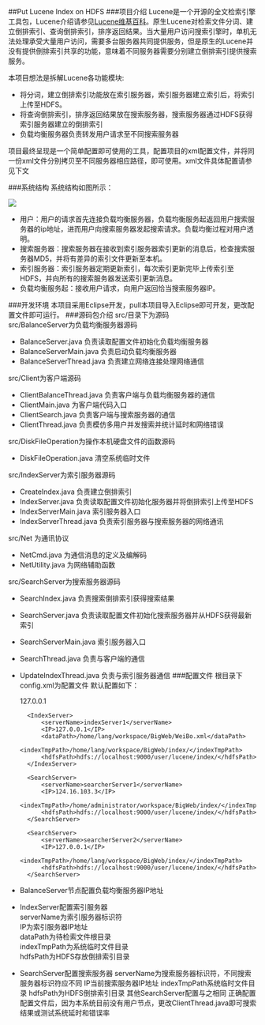 ##Put Lucene Index on HDFS
###项目介绍
Lucene是一个开源的全文检索引擎工具包，Lucene介绍请参见[Lucene维基百科](https://en.wikipedia.org/wiki/Lucene)。原生Lucene对检索文件分词、建立倒排索引、查询倒排索引，排序返回结果。当大量用户访问搜索引擎时，单机无法处理承受大量用户访问，需要多台服务器共同提供服务，但是原生的Lucene并没有提供倒排索引共享的功能，意味着不同服务器需要分别建立倒排索引提供搜索服务。</br>

本项目想法是拆解Lucene各功能模块:</br>

* 将分词，建立倒排索引功能放在索引服务器，索引服务器建立索引后，将索引上传至HDFS。</br>
* 将查询倒排索引，排序返回结果放在搜索服务器，搜索服务器通过HDFS获得索引服务器建立的倒排索引</br>
* 负载均衡服务器负责转发用户请求至不同搜索服务器</br>

项目最终呈现是一个简单配置即可使用的工具，配置项目的xml配置文件，并将同一份xml文件分别拷贝至不同服务器相应路径，即可使用。xml文件具体配置请参见下文

###系统结构
系统结构如图所示：

![](http://7xo6vj.com1.z0.glb.clouddn.com/16-3-3/85463493.jpg)

* 用户：用户的请求首先连接负载均衡服务器，负载均衡服务起返回用户搜索服务器的ip地址，进而用户向搜索服务器发起搜索请求。负载均衡过程对用户透明。</br>
* 搜索服务器：搜索服务器在接收到索引服务器索引更新的消息后，检查搜索服务器MD5，并将有差异的索引文件更新至本机。</br>
* 索引服务器：索引服务器定期更新索引，每次索引更新完毕上传索引至HDFS，并向所有的搜索服务器发送索引更新消息。
* 负载均衡服务起：接收用户请求，向用户返回恰当搜索服务器IP。

###开发环境
本项目采用Eclipse开发，pull本项目导入Eclipse即可开发，更改配置文件即可运行。
###源码包介绍
src/目录下为源码</br>
src/BalanceServer为负载均衡服务器源码</br>

* BalanceServer.java 负责读取配置文件初始化负载均衡服务器</br>
* BalanceServerMain.java 负责启动负载均衡服务器</br>
* BalanceServerThread.java 负责建立网络连接处理网络通信</br>

src/Client为客户端源码

* ClientBalanceThread.java 负责客户端与负载均衡服务器的通信
* ClientMain.java 为客户端代码入口
* ClientSearch.java 负责客户端与搜索服务器的通信
* ClientThread.java 负责模仿多用户并发搜索并统计延时和网络错误

src/DiskFileOperation为操作本机硬盘文件的函数源码

* DiskFileOperation.java 清空系统临时文件

src/IndexServer为索引服务器源码

* CreateIndex.java 负责建立倒排索引
* IndexServer.java 负责读取配置文件初始化服务器并将倒排索引上传至HDFS
* IndexServerMain.java 索引服务器入口
* IndexServerThread.java 负责索引服务器与搜索服务器的网络通讯

src/Net 为通讯协议

* NetCmd.java 为通信消息的定义及编解码 
* NetUtility.java 为网络辅助函数

src/SearchServer为搜索服务器源码

* SearchIndex.java 负责搜索倒排索引获得搜索结果
* SearchServer.java 负责读取配置文件初始化搜索服务器并从HDFS获得最新索引
* SearchServerMain.java 索引服务器入口
* SearchThread.java 负责与客户端的通信
* UpdateIndexThread.java 负责与索引服务器通信
###配置文件
根目录下config.xml为配置文件
默认配置如下：
	<?xml version="1.0" encoding="UTF-8"?>
	<?xml-stylesheet type="text/xsl" href="configuration.xsl"?>
	<!-- -->
	
	<configuration>
	    <BalanceServer>
	        <IP>127.0.0.1</IP>
	    </BalanceServer>
	
	    <IndexServer>
	        <serverName>indexServer1</serverName>
	        <IP>127.0.0.1</IP>
	        <dataPath>/home/lang/workspace/BigWeb/WeiBo.xml</dataPath>
	        <indexTmpPath>/home/lang/workspace/BigWeb/index/</indexTmpPath>
	        <hdfsPath>hdfs://localhost:9000/user/lucene/index/</hdfsPath>
	    </IndexServer>
	
	    <SearchServer>
	        <serverName>searcherServer1</serverName>
	        <IP>124.16.103.3</IP>
	        <indexTmpPath>/home/administrator/workspace/BigWeb/index/</indexTmpPath>
	        <hdfsPath>hdfs://localhost:9000/user/lucene/index/</hdfsPath>
	    </SearchServer>
	
	    <SearchServer>
	        <serverName>searcherServer2</serverName>
	        <IP>127.0.0.1</IP>
	        <indexTmpPath>/home/lang/workspace/BigWeb/index/</indexTmpPath>
	        <hdfsPath>hdfs://localhost:9000/user/lucene/index/</hdfsPath>
	    </SearchServer>
	</configuration>

* BalanceServer节点配置负载均衡服务器IP地址
* IndexServer配置索引服务器</br>
  serverName为索引服务器标识符</br>
  IP为索引服务器IP地址</br>
  dataPath为待检索文件根目录</br>
  indexTmpPath为系统临时文件目录</br>
  hdfsPath为HDFS存放倒排索引目录</br>
* SearchServer配置搜索服务器
  serverName为搜索服务器标识符，不同搜索服务器标识符应不同
  IP当前搜索服务器IP地址
  indexTmpPath系统临时文件目录
  hdfsPath为HDFS倒排索引目录
  其他SearchServer配置与之相同
正确配置配置文件后，因为本系统目前没有用户节点，更改ClientThread.java即可搜索结果或测试系统延时和错误率
